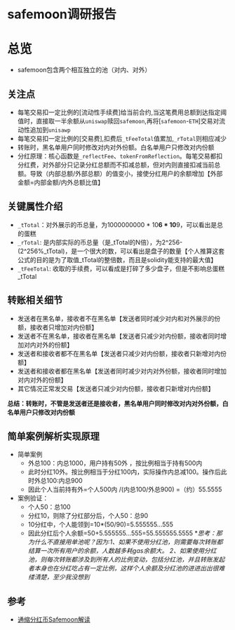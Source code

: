 # safemoon调研报告

# 总览
* safemoon包含两个相互独立的池（对内、对外）


## 关注点
* 每笔交易扣一定比例的[流动性手续费]给当前合约,当这笔费用总额到达指定阈值时，直接取一半余额从`uniswap`赎回`safemoon`,再将[`safemoon`-`ETH`]交易对流动性追加到`unisawp`
* 每笔交易扣一定比例的[交易费],扣费后`_tFeeTotal`值累加,`_rTotal`则相应减少
* 转账时，黑名单用户同时修改对内对外份额。白名单用户只修改对内份额
* 分红原理：核心函数是`_reflectFee`、`tokenFromReflection`。每笔交易都扣分红费，对外部分只记录分红总额而不扣减总额，但对内则直接扣减当前总额。导致（内部总额/外部总额）的值变小，接使分红用户的余额增加【外部金额=内部金额/内外总额比值】


## 关键属性介绍
* `_tTotal`：对外展示的币总量，为1000000000 * 10**6 * 10**9，可以看出是总的蛋糕
* `_rTotal`: 是内部实际的币总量（是_tTotal的N倍），为2^256-(2^256%_tTotal)，是一个很大的数，可以看出是盘子的数量【个人推算这套公式的目的是为了取值_tTotal的整倍数，而且是solidity能支持的最大值】
* `_tFeeTotal`: 收取的手续费，可以看成是打碎了多少盘子，但是不影响总蛋糕_tTotal


## 转账相关细节

* 发送者在黑名单，接收者不在黑名单【发送者同时减少对内和对外展示的份额，接收者只增加对内份额】
* 发送者不在黑名单，接收者在黑名单【发送者只减少对内份额，接收者同时增加对内对外的份额】
* 发送者和接收者都不在黑名单【发送者只减少对内份额，接收者只新增对内份额】
* 发送者和接收者都在黑名单【发送者同时减少对内对外份额，接收者同时增加对内对外的份额】
* 其它情况正常发交易【发送者只减少对内份额，接收者只新增对内份额】
        
**总结：转账时，不管是发送者还是接收者，黑名单用户同时修改对内对外份额，白名单用户只修改对内份额**

## 简单案例解析实现原理
* 简单案例
  - 外总100：内总1000，用户持有50外 ，按比例相当于持有500内
  - 此时分红10外。按比例相当于分红100内，实际操作内总减100。操作后此时外总100:内总900
  - 因此个人当前持有外=个人500内 /(内总100/外总900) =（约）55.5555
* 案例验证：
  - 个人50：总100
  - 分红10，则除了分红部分后，个人50：总90
  - 10分红中，个人能领到=10*(50/90)=5.555555...555
  - 因此分红后个人余额=50+5.555555...555=55.555555.5555
 **思考：那为什么不直接用单池呢？因为:1、如果不使用分红池，则需要每次转账都结算一次所有用户的余额，人数越多耗gas余额大。 2、如果使用分红池，则每次转账都涉及到所有人的比例变动，包括分红池，并且转账发起者本身也在分红吃占有一定比例，这样个人余额及分红池的进进出出很难缕清楚，至少我没想到*


## 参考
* [通缩分红币Safemoon解读](https://blog.csdn.net/biakia0610/article/details/119252509)